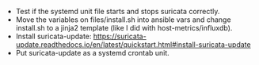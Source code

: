 - Test if the systemd unit file starts and stops suricata correctly.
- Move the variables on files/install.sh into ansible vars and change install.sh to a jinja2 template (like I did with host-metrics/influxdb).
- Install suricata-update: https://suricata-update.readthedocs.io/en/latest/quickstart.html#install-suricata-update
- Put suricata-update as a systemd crontab unit.
